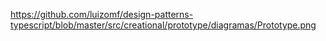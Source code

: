 https://github.com/luizomf/design-patterns-typescript/blob/master/src/creational/prototype/diagramas/Prototype.png